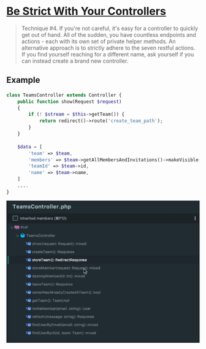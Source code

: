 # [Be Strict With Your Controllers](https://laracasts.com/series/ten-techniques-for-cleaner-code/episodes/4)

> Technique #4. If you're not careful, it's easy for a controller to quickly get out of hand. All of the sudden, you have countless endpoints and actions - each with its own set of private helper methods. An alternative approach is to strictly adhere to the seven restful actions. If you find yourself reaching for a different name, ask yourself if you can instead create a brand new controller.

## Example
```php
class TeamsController extends Controller {
    public function show(Request $request)
    {
        if (! $stream = $this->getTeam()) {
            return redirect()->route('create_team_path');
        }
    }

    $data = [
        'team' => $team,
        'members' => $team->getAllMembersAndInvitations()->makeVisible('email'),
        'teamId' => $team->id,
        'name' => $team->name,
    ]
    ....
}
```

![methods](https://github.com/yxj0312/docs/blob/master/images/sc_methods.JPG)